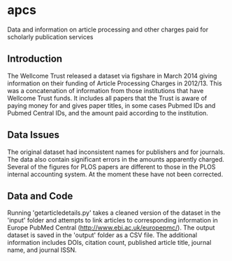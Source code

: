 apcs
====

Data and information on article processing and other charges paid for scholarly publication services

Introduction
------------

The Wellcome Trust released a dataset via figshare in March 2014 giving information on their funding of 
Article Processing Charges in 2012/13. This was a concatenation of information from those institutions
that have Wellcome Trust funds. It includes all papers that the Trust is aware of paying money for and
gives paper titles, in some cases Pubmed IDs and Pubmed Central IDs, and the amount paid according to 
the institution.

Data Issues
-----------

The original dataset had inconsistent names for publishers and for journals. The data also contain significant 
errors in the amounts apparently charged. Several of the figures for PLOS papers are different to 
those in the PLOS internal accounting system. At the moment these have not been corrected.

Data and Code
-------------

Running 'getarticledetails.py' takes a cleaned version of the dataset in the 'input' folder and attempts to 
link articles to corresponding information in Europe PubMed Central (http://www.ebi.ac.uk/europepmc/). The output 
dataset is saved in the 'output' folder as a CSV file. The additional information includes DOIs, citation count, 
published article title, journal name, and journal ISSN.